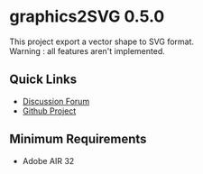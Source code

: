 # graphics2SVG 0.5.0

This project export a vector shape to SVG format.<br/>
Warning : all features aren't implemented.

## Quick Links

* [Discussion Forum](http://forum.starling-framework.org/)
* [Github Project](https://github.com/pol2095/graphics2SVG)

## Minimum Requirements

* Adobe AIR 32

